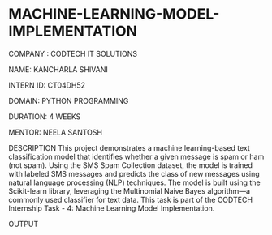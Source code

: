 # MACHINE-LEARNING-MODEL-IMPLEMENTATION

COMPANY : CODTECH IT SOLUTIONS

NAME: KANCHARLA SHIVANI

INTERN ID: CT04DH52

DOMAIN: PYTHON PROGRAMMING

DURATION: 4 WEEKS

MENTOR: NEELA SANTOSH

DESCRIPTION
This project demonstrates a machine learning-based text classification model that identifies whether a given message is spam or ham (not spam). Using the SMS Spam Collection dataset, the model is trained with labeled SMS messages and predicts the class of new messages using natural language processing (NLP) techniques.
The model is built using the Scikit-learn library, leveraging the Multinomial Naive Bayes algorithm—a commonly used classifier for text data. This task is part of the CODTECH Internship Task - 4: Machine Learning Model Implementation.

OUTPUT

